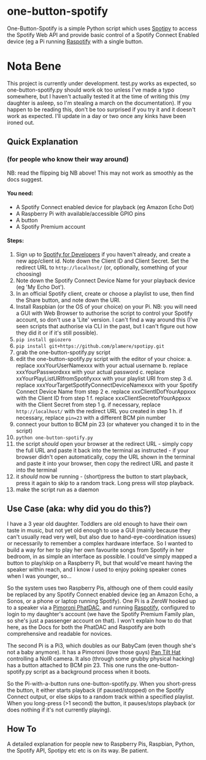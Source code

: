 # one-button-spotify

One-Button-Spotify is a simple Python script which uses [Spotipy](https://github.com/plamere/spotipy/) to access the Spotify Web API and provide basic control of a Spotify Connect Enabled device (eg a Pi running [Raspotify](https://github.com/dtcooper/raspotify) with a single button. 

# Nota Bene

This project is currently under development. test.py works as expected, so one-button-spotify.py should work ok too unless I've made a typo somewhere, but I haven't actually tested it at the time of writing this (my daughter is asleep, so I'm stealing a march on the documentation). If you happen to be reading this, don't be too surprised if you try it and it doesn't work as expected. I'll update in a day or two once any kinks have been ironed out.

## Quick Explanation
### (for people who know their way around)

NB: read the flipping big NB above! This may not work as smoothly as the docs suggest.

#### You need: 
* A Spotify Connect enabled device for playback (eg Amazon Echo Dot)
* A Raspberry Pi with available/accessible GPIO pins
* A button
* A Spotify Premium account

#### Steps:
1. Sign up to [Spotify for Developers](https://beta.developer.spotify.com/) if you haven't already, and create a new app/client id. Note down the Client ID and Client Secret. Set the redirect URL to `http://localhost/` (or, optionally, something of your choosing)
2. Note down the Spotify Connect Device Name for your playback device (eg 'My Echo Dot').
3. In an official Spotify client, create or choose a playlist to use, then find the Share button, and note down the URI.
4. Install Raspbian (or the OS of your choice) on your Pi. NB: you will need a GUI with Web Browser to authorise the script to control your Spotify account, so don't use a 'Lite' version. I can't find a way around this (I've seen scripts that authorise via CLI in the past, but I can't figure out how they did it or if it's still possible).
5. `pip install gpiozero`
6. `pip install git+https://github.com/plamere/spotipy.git`
7. grab the one-button-spotify.py script
8. edit the one-button-spotify.py script with the editor of your choice:
    a. replace xxxYourUserNamexxx with your actual username
    b. replace xxxYourPasswordxxx with your actual password
    c. replace xxYourPlayListURIfromSpotifyxxx with your playlist URI from step 3
    d. replace xxxYourTargetSpotifyConnectDeviceNamexxx with your Spotify Connect Device Name from step 2
    e. replace xxxClientIDofYourAppxxx with the Client ID from step 1
    f. replace xxxClientSecretofYourAppxxx with the Client Secret from step 1
    g. if necessary, replace `http://localhost/` with the redirect URL you created in step 1
    h. if necessary, replace `pin=23` with a different BCM pin number
9. connect your button to BCM pin 23 (or whatever you changed it to in the script)
10. `python one-button-spotify.py`
11. the script *should* open your browser at the redirect URL - simply copy the full URL and paste it back into the terminal as instructed - if your browser didn't open automatically, copy the URL shown in the terminal and paste it into your browser, then copy the redirect URL and paste it into the terminal
12. it *should* now be running - (short)press the button to start playback, press it again to skip to a random track. Long press will stop playback.
13. make the script run as a daemon

## Use Case (aka: why did you do this?)

I have a 3 year old daughter. Toddlers are old enough to have their own taste in music, but not yet old enough to use a GUI (mainly because they can't usually read very well, but also due to hand-eye-coordination issues) or necessarily to remember a complex hardware interface. So I wanted to build a way for her to play her own favourite songs from Spotify in her bedroom, in as simple an interface as possible. I could've simply mapped a button to play/skip on a Raspberry Pi, but that would've meant having the speaker within reach, and I know *I* used to enjoy poking speaker cones when I was younger, so...

So the system uses two Raspberry Pis, although one of them could easily be replaced by any Spotify Connect enabled device (eg an Amazon Echo, a Sonos, or a phone or laptop running Spotify). One Pi is a ZeroW hooked up to a speaker via a [Pimoroni PhatDAC](https://shop.pimoroni.com/products/phat-dac), and running [Raspotify](https://github.com/dtcooper/raspotify), configured to login to my daughter's account (we have the Spotify Premium Family plan, so she's just a passenger account on that). I won't explain how to do that here, as the Docs for both the PhatDAC and Raspotify are both comprehensive and readable for novices.

The second Pi is a Pi3, which doubles as our BabyCam (even though she's not a baby anymore). It has a Pimoroni (love those guys) [Pan Tilt Hat](https://shop.pimoroni.com/products/pan-tilt-hat) controlling a NoIR camera. It also (through some grubby physical hacking) has a button attached to BCM pin 23. This one runs the one-button-spotify.py script as a background process when it boots. 

So the Pi-with-a-button runs one-button-spotify.py. When you short-press the button, it either starts playback (if paused/stopped) on the Spotify Connect output, or else skips to a random track within a specified playlist. When you long-press (>1 second) the button, it pauses/stops playback (or does nothing if it's not currently playing).

## How To

A detailed explanation for people new to Raspberry Pis, Raspbian, Python, the Spotify API, Spotipy etc etc is on its way. Be patient.